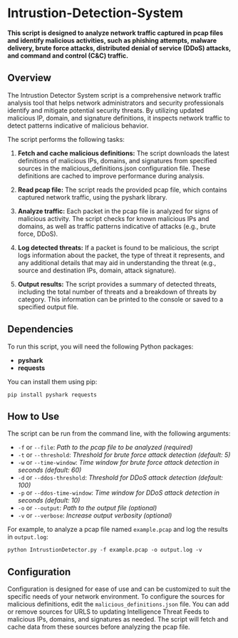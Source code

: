 # Intrustion-Detection-System

**This script is designed to analyze network traffic captured in pcap files and identify malicious activities, such as phishing attempts, malware delivery, brute force attacks, distributed denial of service (DDoS) attacks, and command and control (C&C) traffic.**

## Overview

The Intrustion Detector System script is a comprehensive network traffic analysis tool that helps network administrators and security professionals identify and mitigate potential security threats. By utilizing updated malicious IP, domain, and signature definitions, it inspects network traffic to detect patterns indicative of malicious behavior.

The script performs the following tasks:

1. **Fetch and cache malicious definitions:** The script downloads the latest definitions of malicious IPs, domains, and signatures from specified sources in the malicious_definitions.json configuration file. These definitions are cached to improve performance during analysis.

2. **Read pcap file:** The script reads the provided pcap file, which contains captured network traffic, using the pyshark library.

3. **Analyze traffic:** Each packet in the pcap file is analyzed for signs of malicious activity. The script checks for known malicious IPs and domains, as well as traffic patterns indicative of attacks (e.g., brute force, DDoS).

4. **Log detected threats:** If a packet is found to be malicious, the script logs information about the packet, the type of threat it represents, and any additional details that may aid in understanding the threat (e.g., source and destination IPs, domain, attack signature).

5. **Output results:** The script provides a summary of detected threats, including the total number of threats and a breakdown of threats by category. This information can be printed to the console or saved to a specified output file.

## Dependencies
To run this script, you will need the following Python packages:

- **pyshark**
- **requests**

You can install them using pip:

```console
pip install pyshark requests
```

## How to Use

The script can be run from the command line, with the following arguments:

- `-f` or `--file`: *Path to the pcap file to be analyzed (required)*
- `-t` or `--threshold`: *Threshold for brute force attack detection (default: 5)*
- `-w` or `--time-window`: *Time window for brute force attack detection in seconds (default: 60)*
- `-d` or `--ddos-threshold`: *Threshold for DDoS attack detection (default: 100)*
- `-p` or `--ddos-time-window`: *Time window for DDoS attack detection in seconds (default: 10)*
- `-o` or `--output`: *Path to the output file (optional)*
- `-v` or `--verbose`: *Increase output verbosity (optional)*

For example, to analyze a pcap file named `example.pcap` and log the results in `output.log`:

```console
python IntrustionDetector.py -f example.pcap -o output.log -v
```


## Configuration

Configuration is designed for ease of use and can be customized to suit the specific needs of your network environment. To configure the sources for malicious definitions, edit the `malicious_definitions.json` file. You can add or remove sources for URLS to updating Intelligence Threat Feeds to malicious IPs, domains, and signatures as needed. The script will fetch and cache data from these sources before analyzing the pcap file.
